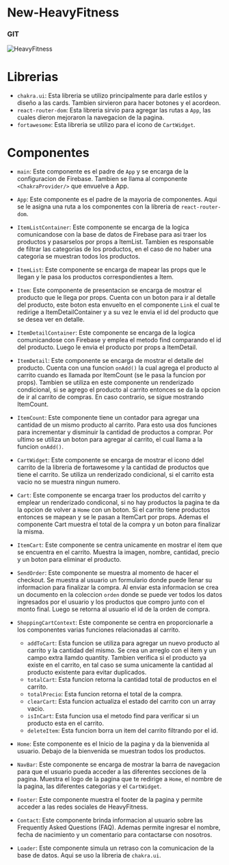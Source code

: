 # New-HeavyFitness

### GIT 
![HeavyFitness](https://github.com/Baltazar-Morillas/New-HeavyFitness/assets/111323075/679d9d5e-22bb-4c95-a3bb-80c3706bed14)

# Librerias
* `chakra.ui`: Esta libreria se utilizo principalmente para darle estilos y diseño a las cards. Tambien sirvieron para hacer botones y el acordeon.
* `react-router-dom`: Esta libreria sirvio para agregar las rutas a `App`, las cuales dieron mejoraron la navegacion de la pagina.
* `fortawesome`: Esta libreria se utilizo para el icono de `CartWidget`.

# Componentes
* `main`: Este componente es el padre de `App` y se encarga de la configuracion de Firebase. Tambien se llama al componente `<ChakraProvider/>` que envuelve a App.
* `App`: Este componente es el padre de la mayoria de componentes. Aqui se le asigna una ruta a los componentes con la libreria de `react-router-dom`.
* `ItemListContainer`: Este componente se encarga de la logica comunicandose con la base de datos de Firebase para asi traer los productos y pasarselos por props a ItemList. Tambien es responsable de filtrar las categorias de los productos, en el caso de no haber una categoria se muestran todos los productos.
* `ItemList`: Este componente se encarga de mapear las props que le llegan y le pasa los productos correspondientes a Item.
* `Item`: Este componente de presentacion se encarga de mostrar el producto que le llega por props. Cuenta con un boton para ir al detalle del producto, este boton esta envuelto en el componente `Link` el cual te redirige a ItemDetailContainer y a su vez le envia el id del producto que se desea ver en detalle.
* `ItemDetailContainer`: Este componente se encarga de la logica comunicandose con Firebase y emplea el metodo find comparando el id del producto. Luego le envia el producto por props a ItemDetail.
* `ItemDetail`: Este componente se encarga de mostrar el detalle del producto. Cuenta con una funcion `onAdd()` la cual agrega el producto al carrito cuando es llamada por ItemCount (se le pasa la funcion por props). Tambien se utiliza en este componente un renderizado condicional, si se agrego el producto al carrito entonces se da la opcion de ir al carrito de compras. En caso contrario, se sigue mostrando ItemCount.
* `ItemCount`: Este componente tiene un contador para agregar una cantidad de un mismo producto al carrito. Para esto usa dos funciones para incrementar y disminuir la cantidad de productos a comprar. Por ultimo se utiliza un boton para agregar al carrito, el cual llama a la funcion `onAdd()`.
* `CartWidget`: Este componente se encarga de mostrar el icono ddel carrito de la libreria de fortawesome y la cantidad de productos que tiene el carrito. Se utiliza un renderizado condicional, si el carrito esta vacio no se muestra ningun numero.
* `Cart`: Este componente se encarga traer los productos del carrito y emplear un renderizado condiconal, si no hay productos la pagina te da la opcion de volver a `Home` con un boton. Si el carrito tiene productos entonces se mapean y se le pasan a ItemCart por props. Ademas el componente Cart muestra el total de la compra y un boton para finalizar la misma.
* `ItemCart`: Este componente se centra unicamente en mostrar el item que se encuentra en el carrito. Muestra la imagen, nombre, cantidad, precio y un boton para eliminar el producto.
* `SendOrder`: Este componente se muestra al momento de hacer el checkout. Se muestra al usuario un formulario donde puede llenar su informacion para finalizar la compra. Al enviar esta informacion se crea un documento en la coleccion `orden` donde se puede ver todos los datos ingresados por el usuario y los productos que compro junto con el monto final. Luego se retorna al usuario el id de la orden de compra.

* `ShoppingCartContext`: Este componente se centra en proporcionarle a los componentes varias funciones relacionadas al carrito.
  * `addToCart`: Esta funcion se utiliza para agregar un nuevo producto al carrito y la cantidad del mismo. Se crea un arreglo con el item y un campo extra llamdo quantity. Tambien verifica si el producto ya existe en el carrito, en tal caso se suma unicamente la cantidad al producto existente para evitar duplicados.
  * `totalCart`: Esta funcion retorna la cantidad total de productos en el carrito.
  * `totalPrecio`: Esta funcion retorna el total de la compra.
  * `clearCart`: Esta funcion actualiza el estado del carrito con un array vacio.
  * `isInCart`: Esta funcion usa el metodo find para verificar si un producto esta en el carrito.
  * `deleteItem`: Esta funcion borra un item del carrito filtrando por el id.

* `Home`: Este componente es el Inicio de la pagina y da la bienvenida al usuario. Debajo de la bienvenida se muestran todos los productos.
* `NavBar`: Este componente se encarga de mostrar la barra de navegacion para que el usuario pueda acceder a las diferentes secciones de la pagina. Muestra el logo de la pagina que te redirige a `Home`, el nombre de la pagina, las diferentes categorias y el `CartWidget`.
* `Footer`: Este componente muestra el footer de la pagina y permite acceder a las redes sociales de HeavyFitness.
* `Contact`: Este componente brinda informacion al usuario sobre las Frequently Asked Questions (FAQ). Ademas permite ingresar el nombre, fecha de nacimiento y un comentario para contactarse con nosotros.
* `Loader`: Este componente simula un retraso con la comunicacion de la base de datos. Aqui se uso la libreria de `chakra.ui`.
